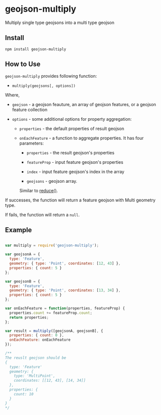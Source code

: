 
# geojson-multiply

Multiply single type geojsons into a multi type geojson

## Install

```
npm install geojson-multiply
```

## How to Use

`geojson-multiply` provides following function:

* `multiply(geojsons[, options])`

Where,

* `geojson` - a geojson feauture, an array of geojson features, or a geojson feature collection

* `options` - some additional options for property aggregation:

  * `properties` - the default properties of result geojson

  * `onEachFeature` - a function to aggregate properties. It has four parameters:

    * `properties` - the result geojson's properties

    * `featureProp` - input feature geojson's properties

    * `index` - input feature geojson's index in the array

    * `geojsons` - geojson array.

    Similar to [reduce()](https://developer.mozilla.org/en-US/docs/Web/JavaScript/Reference/Global_Objects/Array/Reduce).

If successes, the function will return a feature geojson with Multi geometry type.

If fails, the function will return a `null`.

## Example

``` javascript

var multiply = require('geojson-multiply');

var geojsonA = {
  type: 'Feature',
  geometry: { type: 'Point', coordinates: [12, 43] },
  properties: { count: 5 }
};

var geojsonB = {
  type: 'Feature',
  geometry: { type: 'Point', coordinates: [13, 34] },
  properties: { count: 5 }
};

var onEachFeature = function(properties, featureProp) {
  properties.count += featureProp.count;
  return properties;
};

var result = multiply([geojsonA, geojsonB], {
  properties: { count: 0 },
  onEachFeature: onEachFeature
});

/**
The reuslt geojson should be
{
  type: 'Feature'
  geometry: {
    type: 'MultiPoint',
    coordinates: [[12, 43], [14, 34]]
  },
  properties: {
    count: 10
  }
}
*/

```
